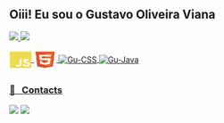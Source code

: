## Oiii! Eu sou o Gustavo Oliveira Viana


 <div>
  <a href="https://github.com/gustavolive0603">
  <img height="180em" src="https://github-readme-stats.vercel.app/api?username=gustavolive0603&show_icons=true&theme=dracula&include_all_commits=true&count_private=true"/>
  <img height="180em" src="https://github-readme-stats.vercel.app/api/top-langs/?username=gustavolive0603&layout=compact&langs_count=7&theme=dracula"/>
</div>

<div style="display: inline_block"><br>
  <img align="center" alt="Gu-Js" height="30" width="40" src="https://raw.githubusercontent.com/devicons/devicon/master/icons/javascript/javascript-plain.svg">
  <img align="center" alt="Gu-HTML" height="30" width="40" src="https://raw.githubusercontent.com/devicons/devicon/master/icons/html5/html5-original.svg">
  <img align="center" alt="Gu-CSS" height="30" width="40" src="https://cdn.jsdelivr.net/gh/devicons/devicon/icons/css3/css3-original.svg" />
  <img align="center" alt="Gu-Java" height="30" width="40" src="https://cdn.jsdelivr.net/gh/devicons/devicon/icons/java/java-original.svg" />
</div>
  
  ##
  
 <h3>📱 &nbsp; Contacts</h3> 
  <a href = "mailto:gustaolive1234@gmail.com"><img src="https://img.shields.io/badge/-Gmail-%23333?style=for-the-badge&logo=gmail&logoColor=white" target="_blank"></a>
<a href = https://wa.me/5514981581780?text=teste><img src=https://cdn-icons-png.flaticon.com/128/2111/2111774.png></a>

